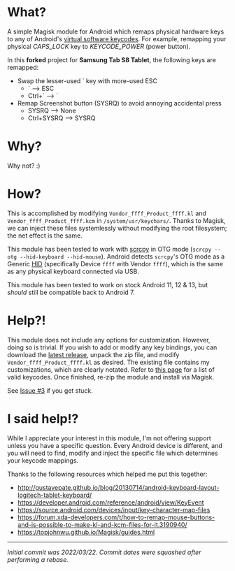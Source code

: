 # What?
A simple Magisk module for Android which remaps physical hardware keys to any of Android's [virtual software keycodes](https://source.android.com/devices/input/key-character-map-files). For example, remapping your physical *CAPS_LOCK* key to *KEYCODE_POWER* (power button).

In this **forked** project for **Samsung Tab S8 Tablet**, the following keys are remapped:

- Swap the lesser-used \` key with more-used ESC
  - \` --> ESC
  - Ctrl+\` --> \` 
- Remap Screenshot button (SYSRQ) to avoid annoying accidental press
  - SYSRQ --> None
  - Ctrl+SYSRQ --> SYSRQ

# Why?
Why not?  :)

# How?
This is accomplished by modifying `Vendor_ffff_Product_ffff.kl` and `Vendor_ffff_Product_ffff.kcm` in `/system/usr/keychars/`. Thanks to Magisk, we can inject these files systemlessly without modifying the root filesystem; the net effect is the same.

This module has been tested to work with [scrcpy](https://github.com/Genymobile/scrcpy) in OTG mode (`scrcpy --otg --hid-keyboard --hid-mouse`). Android detects `scrcpy`'s OTG mode as a Generic [HID](https://en.wikipedia.org/wiki/Human_interface_device) (specifically Device `ffff` with Vendor `ffff`), which is the same as any physical keyboard connected via USB.

This module has been tested to work on stock Android 11, 12 & 13, but _should_ still be compatible back to Android 7.

# Help?!
This module does not include any options for customization. However, doing so is trivial. If you wish to add or modify any key bindings, you can download the [latest release](https://github.com/Jefferderp/Magisk-KeyboardRemaps/releases/latest), unpack the zip file, and modify `Vendor_ffff_Product_ffff.kl` as desired. The existing file contains my customizations, which are clearly notated. Refer to [this page](https://developer.android.com/reference/android/view/KeyEvent) for a list of valid keycodes. Once finished, re-zip the module and install via Magisk.

See [Issue #3](https://github.com/Jefferderp/Magisk-KeyboardRemaps/issues/3) if you get stuck.

# I said help!?
While I appreciate your interest in this module, I'm not offering support unless you have a specific question. Every Android device is different, and you will need to find, modify and inject the specific file which determines your keycode mappings.

Thanks to the following resources which helped me put this together:
* http://gustavepate.github.io/blog/20130714/android-keyboard-layout-logitech-tablet-keyboard/
* https://developer.android.com/reference/android/view/KeyEvent
* https://source.android.com/devices/input/key-character-map-files
* https://forum.xda-developers.com/t/how-to-remap-mouse-buttons-and-is-possible-to-make-kl-and-kcm-files-for-it.3190940/
* https://topjohnwu.github.io/Magisk/guides.html

---

*Initial commit was 2022/03/22. Commit dates were squashed after performing a rebase.*
